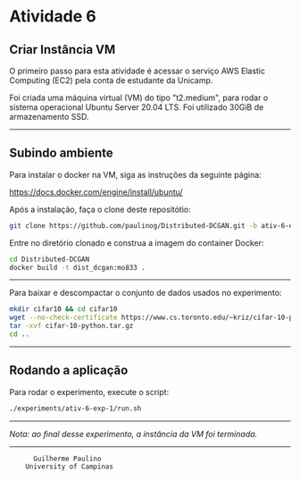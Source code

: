 
# Atividade 6

## Criar Instância VM

O primeiro passo para esta atividade é acessar o serviço AWS Elastic Computing (EC2) pela conta de estudante da Unicamp. 

Foi criada uma máquina virtual (VM) do tipo "t2.medium", para rodar o sistema operacional Ubuntu Server 20.04 LTS. Foi utilizado 30GiB de armazenamento SSD. 


---

## Subindo ambiente

Para instalar o docker na VM, siga as instruções da seguinte página:

https://docs.docker.com/engine/install/ubuntu/

Após a instalação, faça o clone deste repositótio:

```sh
git clone https://github.com/paulinog/Distributed-DCGAN.git -b ativ-6-exp-1
```

Entre no diretório clonado e construa a imagem do container Docker:

```sh
cd Distributed-DCGAN
docker build -t dist_dcgan:mo833 .
```

---

Para baixar e descompactar o conjunto de dados usados no experimento:

```sh
mkdir cifar10 && cd cifar10
wget --no-check-certificate https://www.cs.toronto.edu/~kriz/cifar-10-python.tar.gz
tar -xvf cifar-10-python.tar.gz
cd ..
``` 

---

## Rodando a aplicação

Para rodar o experimento, execute o script:

```sh
./experiments/ativ-6-exp-1/run.sh
```
---

*Nota: ao final desse experimento, a instância da VM foi terminada.* 

---

          Guilherme Paulino
        University of Campinas


